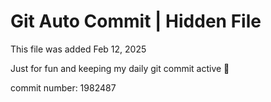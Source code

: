# Git Auto Commit | Hidden File

This file was added Feb 12, 2025

Just for fun and keeping my daily git commit active 🤪

commit number: 1982487
